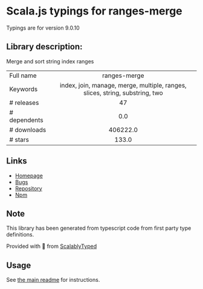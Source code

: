 
# Scala.js typings for ranges-merge

Typings are for version 9.0.10

## Library description:
Merge and sort string index ranges

|                    |                 |
| ------------------ | :-------------: |
| Full name          | ranges-merge |
| Keywords           | index, join, manage, merge, multiple, ranges, slices, string, substring, two |
| # releases         | 47 |
| # dependents       | 0.0 |
| # downloads        | 406222.0 |
| # stars            | 133.0 |

## Links
- [Homepage](https://codsen.com/os/ranges-merge)
- [Bugs](https://github.com/codsen/codsen/issues)
- [Repository](https://github.com/codsen/codsen)
- [Npm](https://www.npmjs.com/package/ranges-merge)
    


## Note
This library has been generated from typescript code from first party type definitions.

Provided with :purple_heart: from [ScalablyTyped](https://github.com/oyvindberg/ScalablyTyped)

## Usage
See [the main readme](../../readme.md) for instructions.


